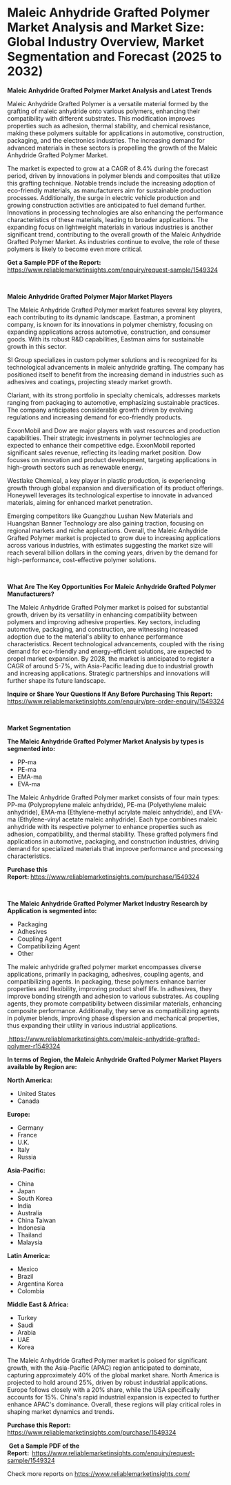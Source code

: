 <p><h1>Maleic Anhydride Grafted Polymer Market Analysis and Market Size: Global Industry Overview, Market Segmentation and Forecast (2025 to 2032)</h1></p><p><strong>Maleic Anhydride Grafted Polymer Market Analysis and Latest Trends</strong></p>
<p><p>Maleic Anhydride Grafted Polymer is a versatile material formed by the grafting of maleic anhydride onto various polymers, enhancing their compatibility with different substrates. This modification improves properties such as adhesion, thermal stability, and chemical resistance, making these polymers suitable for applications in automotive, construction, packaging, and the electronics industries. The increasing demand for advanced materials in these sectors is propelling the growth of the Maleic Anhydride Grafted Polymer Market.</p><p>The market is expected to grow at a CAGR of 8.4% during the forecast period, driven by innovations in polymer blends and composites that utilize this grafting technique. Notable trends include the increasing adoption of eco-friendly materials, as manufacturers aim for sustainable production processes. Additionally, the surge in electric vehicle production and growing construction activities are anticipated to fuel demand further. Innovations in processing technologies are also enhancing the performance characteristics of these materials, leading to broader applications. The expanding focus on lightweight materials in various industries is another significant trend, contributing to the overall growth of the Maleic Anhydride Grafted Polymer Market. As industries continue to evolve, the role of these polymers is likely to become even more critical.</p></p>
<p><strong>Get a Sample PDF of the Report:&nbsp;</strong> <a href="https://www.reliablemarketinsights.com/enquiry/request-sample/1549324?utm_campaign=3558&utm_medium=2&utm_source=Github&utm_content=ia&utm_term=01042025&utm_id=maleic-anhydride-grafted-polymer">https://www.reliablemarketinsights.com/enquiry/request-sample/1549324</a></p>
<p>&nbsp;</p>
<p><strong>Maleic Anhydride Grafted Polymer Major Market Players</strong></p>
<p><p>The Maleic Anhydride Grafted Polymer market features several key players, each contributing to its dynamic landscape. Eastman, a prominent company, is known for its innovations in polymer chemistry, focusing on expanding applications across automotive, construction, and consumer goods. With its robust R&D capabilities, Eastman aims for sustainable growth in this sector.</p><p>SI Group specializes in custom polymer solutions and is recognized for its technological advancements in maleic anhydride grafting. The company has positioned itself to benefit from the increasing demand in industries such as adhesives and coatings, projecting steady market growth.</p><p>Clariant, with its strong portfolio in specialty chemicals, addresses markets ranging from packaging to automotive, emphasizing sustainable practices. The company anticipates considerable growth driven by evolving regulations and increasing demand for eco-friendly products.</p><p>ExxonMobil and Dow are major players with vast resources and production capabilities. Their strategic investments in polymer technologies are expected to enhance their competitive edge. ExxonMobil reported significant sales revenue, reflecting its leading market position. Dow focuses on innovation and product development, targeting applications in high-growth sectors such as renewable energy.</p><p>Westlake Chemical, a key player in plastic production, is experiencing growth through global expansion and diversification of its product offerings. Honeywell leverages its technological expertise to innovate in advanced materials, aiming for enhanced market penetration.</p><p>Emerging competitors like Guangzhou Lushan New Materials and Huangshan Banner Technology are also gaining traction, focusing on regional markets and niche applications. Overall, the Maleic Anhydride Grafted Polymer market is projected to grow due to increasing applications across various industries, with estimates suggesting the market size will reach several billion dollars in the coming years, driven by the demand for high-performance, cost-effective polymer solutions.</p></p>
<p>&nbsp;</p>
<p><strong>What Are The Key Opportunities For Maleic Anhydride Grafted Polymer Manufacturers?</strong></p>
<p><p>The Maleic Anhydride Grafted Polymer market is poised for substantial growth, driven by its versatility in enhancing compatibility between polymers and improving adhesive properties. Key sectors, including automotive, packaging, and construction, are witnessing increased adoption due to the material's ability to enhance performance characteristics. Recent technological advancements, coupled with the rising demand for eco-friendly and energy-efficient solutions, are expected to propel market expansion. By 2028, the market is anticipated to register a CAGR of around 5-7%, with Asia-Pacific leading due to industrial growth and increasing applications. Strategic partnerships and innovations will further shape its future landscape.</p></p>
<p><strong>Inquire or Share Your Questions If Any Before Purchasing This Report:</strong> <a href="https://www.reliablemarketinsights.com/enquiry/pre-order-enquiry/1549324?utm_campaign=3558&utm_medium=2&utm_source=Github&utm_content=ia&utm_term=01042025&utm_id=maleic-anhydride-grafted-polymer">https://www.reliablemarketinsights.com/enquiry/pre-order-enquiry/1549324</a></p>
<p>&nbsp;</p>
<p><strong>Market Segmentation</strong></p>
<p><strong>The Maleic Anhydride Grafted Polymer Market Analysis by types is segmented into:</strong></p>
<p><ul><li>PP-ma</li><li>PE-ma</li><li>EMA-ma</li><li>EVA-ma</li></ul></p>
<p><p>The Maleic Anhydride Grafted Polymer market consists of four main types: PP-ma (Polypropylene maleic anhydride), PE-ma (Polyethylene maleic anhydride), EMA-ma (Ethylene-methyl acrylate maleic anhydride), and EVA-ma (Ethylene-vinyl acetate maleic anhydride). Each type combines maleic anhydride with its respective polymer to enhance properties such as adhesion, compatibility, and thermal stability. These grafted polymers find applications in automotive, packaging, and construction industries, driving demand for specialized materials that improve performance and processing characteristics.</p></p>
<p><strong>Purchase this Report:&nbsp;</strong><a href="https://www.reliablemarketinsights.com/purchase/1549324?utm_campaign=3558&utm_medium=2&utm_source=Github&utm_content=ia&utm_term=01042025&utm_id=maleic-anhydride-grafted-polymer">https://www.reliablemarketinsights.com/purchase/1549324</a></p>
<p>&nbsp;</p>
<p><strong>The Maleic Anhydride Grafted Polymer Market Industry Research by Application is segmented into:</strong></p>
<p><ul><li>Packaging</li><li>Adhesives</li><li>Coupling Agent</li><li>Compatibilizing Agent</li><li>Other</li></ul></p>
<p><p>The maleic anhydride grafted polymer market encompasses diverse applications, primarily in packaging, adhesives, coupling agents, and compatibilizing agents. In packaging, these polymers enhance barrier properties and flexibility, improving product shelf life. In adhesives, they improve bonding strength and adhesion to various substrates. As coupling agents, they promote compatibility between dissimilar materials, enhancing composite performance. Additionally, they serve as compatibilizing agents in polymer blends, improving phase dispersion and mechanical properties, thus expanding their utility in various industrial applications.</p></p>
<p><a href="https://www.reliablemarketinsights.com/maleic-anhydride-grafted-polymer-r1549324?utm_campaign=3558&utm_medium=2&utm_source=Github&utm_content=ia&utm_term=01042025&utm_id=maleic-anhydride-grafted-polymer">&nbsp;https://www.reliablemarketinsights.com/maleic-anhydride-grafted-polymer-r1549324</a></p>
<p><strong>In terms of Region, the Maleic Anhydride Grafted Polymer Market Players available by Region are:</strong></p>
<p>
    <p> <strong> North America: </strong>
        <ul>
            <li>United States</li>
            <li>Canada</li>
        </ul>
        </p> 
    <p> <strong> Europe: </strong>
        <ul>
            <li>Germany</li>
            <li>France</li>
            <li>U.K.</li>
            <li>Italy</li>
            <li>Russia</li>
        </ul>
        </p> 
    <p> <strong> Asia-Pacific: </strong>
        <ul>
            <li>China</li>
            <li>Japan</li>
            <li>South Korea</li>
            <li>India</li>
            <li>Australia</li>
            <li>China Taiwan</li>
            <li>Indonesia</li>
            <li>Thailand</li>
            <li>Malaysia</li>
        </ul>
        </p> 
    <p> <strong> Latin America: </strong>
        <ul>
            <li>Mexico</li>
            <li>Brazil</li>
            <li>Argentina Korea</li>
            <li>Colombia</li>
        </ul>
        </p> 
    <p> <strong> Middle East & Africa: </strong>
        <ul>
            <li>Turkey</li>
            <li>Saudi</li>
            <li>Arabia</li>
            <li>UAE</li>
            <li>Korea</li>
        </ul>
    </p>
    </p>
<p><p>The Maleic Anhydride Grafted Polymer market is poised for significant growth, with the Asia-Pacific (APAC) region anticipated to dominate, capturing approximately 40% of the global market share. North America is projected to hold around 25%, driven by robust industrial applications. Europe follows closely with a 20% share, while the USA specifically accounts for 15%. China's rapid industrial expansion is expected to further enhance APAC's dominance. Overall, these regions will play critical roles in shaping market dynamics and trends.</p></p>
<p><strong>Purchase this Report: </strong><a href="https://www.reliablemarketinsights.com/purchase/1549324?utm_campaign=3558&utm_medium=2&utm_source=Github&utm_content=ia&utm_term=01042025&utm_id=maleic-anhydride-grafted-polymer">https://www.reliablemarketinsights.com/purchase/1549324</a></p>
<p>&nbsp;<strong>Get a Sample PDF of the Report:&nbsp;&nbsp;</strong><a href="https://www.reliablemarketinsights.com/enquiry/request-sample/1549324?utm_campaign=3558&utm_medium=2&utm_source=Github&utm_content=ia&utm_term=01042025&utm_id=maleic-anhydride-grafted-polymer">https://www.reliablemarketinsights.com/enquiry/request-sample/1549324</a></p>
<p><strong></strong></p>
<p>Check more reports on <a href="https://www.reliablemarketinsights.com/?utm_campaign=3558&utm_medium=2&utm_source=Github&utm_content=ia&utm_term=01042025&utm_id=maleic-anhydride-grafted-polymer">https://www.reliablemarketinsights.com/</a></p>